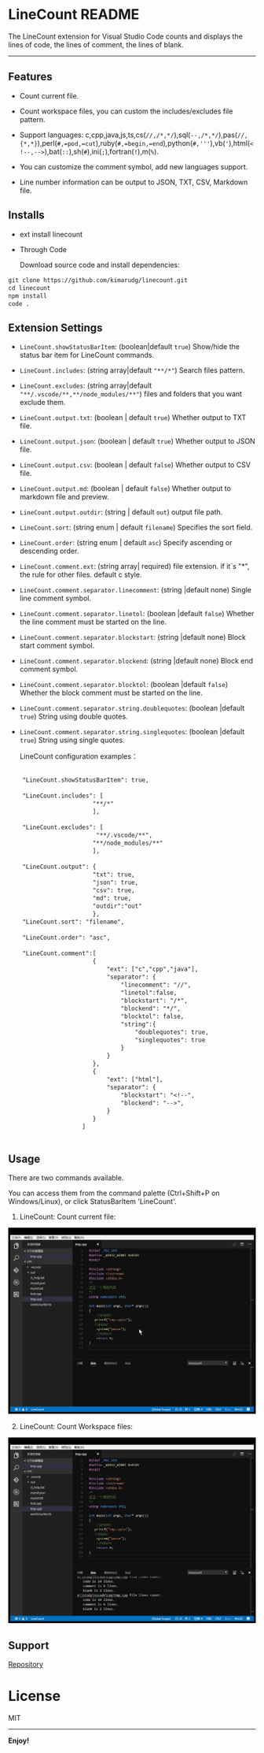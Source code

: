 # LineCount README

The LineCount extension for Visual Studio Code counts and displays the lines of code, the lines of comment, the lines of blank. 

---

## Features

* Count current file. 

* Count workspace files, you can custom the includes/excludes file pattern.

* Support languages: c,cpp,java,js,ts,cs(`//,/*,*/`),sql(`--,/*,*/`),pas(`//,{*,*}`),perl(`#,=pod,=cut`),ruby(`#,=begin,=end`),python(`#,'''`),vb(`'`),html(`<!--,-->`),bat(`::`),sh(`#`),ini(`;`),fortran(`!`),m(`%`).

* You can customize the comment symbol, add new languages support.

* Line number information can be output to JSON, TXT, CSV, Markdown file.

## Installs

* ext install linecount

* Through Code

    Download source code and install dependencies:

```
git clone https://github.com/kimarudg/linecount.git
cd linecount
npm install
code .
```

## Extension Settings
 
* `LineCount.showStatusBarItem`: (boolean|default `true`) Show/hide the status bar item for LineCount commands.
* `LineCount.includes`: (string array|default `"**/*"`) Search files pattern.
* `LineCount.excludes`: (string array|default `"**/.vscode/**,**/node_modules/**"`) files and folders that you want exclude them.
* `LineCount.output.txt`: (boolean | default `true`) Whether output to TXT file.
* `LineCount.output.json`: (boolean | default `true`) Whether output to JSON file.
* `LineCount.output.csv`: (boolean | default `false`) Whether output to CSV file.
* `LineCount.output.md`: (boolean | default `false`) Whether output to markdown file and preview.
* `LineCount.output.outdir`: (string | default `out`) output file path.
* `LineCount.sort`: (string enum | default `filename`) Specifies the sort field.
* `LineCount.order`: (string enum | default `asc`) Specify ascending or descending order.
* `LineCount.comment.ext`: (string array| required) file extension. if it`s "*", the rule for other files. default c style.
* `LineCount.comment.separator.linecomment`: (string |default none) Single line comment symbol.
* `LineCount.comment.separator.linetol`: (boolean |default `false`) Whether the line comment must be started on the line.
* `LineCount.comment.separator.blockstart`: (string |default none) Block start comment symbol.
* `LineCount.comment.separator.blockend`: (string |default none) Block end comment symbol.
* `LineCount.comment.separator.blocktol`: (boolean |default `false`) Whether the block comment must be started on the line.
* `LineCount.comment.separator.string.doublequotes`: (boolean |default `true`) String using double quotes.
* `LineCount.comment.separator.string.singlequotes`: (boolean |default `true`) String using single quotes.

  LineCount configuration examples：

```

    "LineCount.showStatusBarItem": true,

    "LineCount.includes": [     
                        "**/*" 
                        ],    

    "LineCount.excludes": [ 
                         "**/.vscode/**",
                        "**/node_modules/**"
                        ],

    "LineCount.output": {
                        "txt": true,       
                        "json": true, 
                        "csv": true, 
                        "md": true,       
                        "outdir":"out"      
                        },
    "LineCount.sort": "filename",

    "LineCount.order": "asc",

    "LineCount.comment":[
                        {
                            "ext": ["c","cpp","java"], 
                            "separator": {             
                                "linecomment": "//",   
                                "linetol":false,       
                                "blockstart": "/*",    
                                "blockend": "*/",      
                                "blocktol": false,     
                                "string":{
                                    "doublequotes": true,
                                    "singlequotes": true
                                }                                
                            }
                        },
                        {
                            "ext": ["html"], 
                            "separator": {             
                                "blockstart": "<!--",    
                                "blockend": "-->",      
                            }
                        }
                     ]
        

```


## Usage

There are two commands available. 

You can access them from the command palette (Ctrl+Shift+P on Windows/Linux), or click StatusBarItem 'LineCount'.

1. LineCount: Count current file:

![Count current file](https://github.com/kimarudg/linecount/blob/master/images/countcurrentfile.gif?raw=true)


2. LineCount: Count Workspace files:

![Count workspace files](https://github.com/kimarudg/linecount/blob/master/images/countworkspace.gif?raw=true)


## Support

[Repository](https://github.com/kimarudg/linecount)


# License

MIT

-----------------------------------------------------------------------------------------------------------

**Enjoy!**
